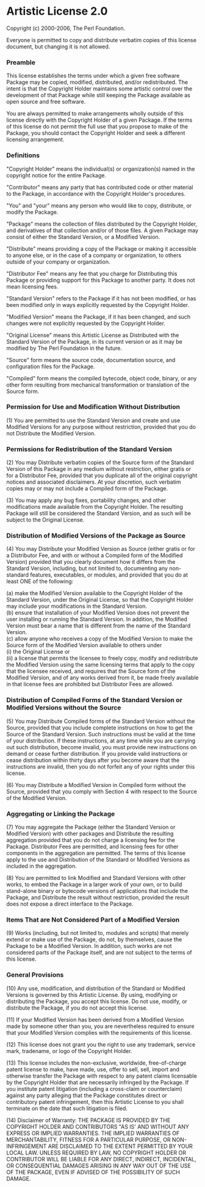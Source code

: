 # Artistic License 2.0

Copyright (c) 2000-2006, The Perl Foundation.

Everyone is permitted to copy and distribute verbatim copies of this license document, but changing it is not allowed.

### Preamble

This license establishes the terms under which a given free software Package may be copied, modified, distributed, and/or redistributed. The intent is that the Copyright Holder maintains some artistic control over the development of that Package while still keeping the Package available as open source and free software.

You are always permitted to make arrangements wholly outside of this license directly with the Copyright Holder of a given Package. If the terms of this license do not permit the full use that you propose to make of the Package, you should contact the Copyright Holder and seek a different licensing arrangement.

### Definitions

"Copyright Holder" means the individual(s) or organization(s) named in the copyright notice for the entire Package.

"Contributor" means any party that has contributed code or other material to the Package, in accordance with the Copyright Holder's procedures.

"You" and "your" means any person who would like to copy, distribute, or modify the Package.

"Package" means the collection of files distributed by the Copyright Holder, and derivatives of that collection and/or of those files. A given Package may consist of either the Standard Version, or a Modified Version.

"Distribute" means providing a copy of the Package or making it accessible to anyone else, or in the case of a company or organization, to others outside of your company or organization.

"Distributor Fee" means any fee that you charge for Distributing this Package or providing support for this Package to another party. It does not mean licensing fees.

"Standard Version" refers to the Package if it has not been modified, or has been modified only in ways explicitly requested by the Copyright Holder.

"Modified Version" means the Package, if it has been changed, and such changes were not explicitly requested by the Copyright Holder.

"Original License" means this Artistic License as Distributed with the Standard Version of the Package, in its current version or as it may be modified by The Perl Foundation in the future.

"Source" form means the source code, documentation source, and configuration files for the Package.

"Compiled" form means the compiled bytecode, object code, binary, or any other form resulting from mechanical transformation or translation of the Source form.

### Permission for Use and Modification Without Distribution

(1) You are permitted to use the Standard Version and create and use Modified Versions for any purpose without restriction, provided that you do not Distribute the Modified Version.

### Permissions for Redistribution of the Standard Version

(2) You may Distribute verbatim copies of the Source form of the Standard Version of this Package in any medium without restriction, either gratis or for a Distributor Fee, provided that you duplicate all of the original copyright notices and associated disclaimers. At your discretion, such verbatim copies may or may not include a Compiled form of the Package.

(3) You may apply any bug fixes, portability changes, and other modifications made available from the Copyright Holder. The resulting Package will still be considered the Standard Version, and as such will be subject to the Original License.

### Distribution of Modified Versions of the Package as Source

(4) You may Distribute your Modified Version as Source (either gratis or for a Distributor Fee, and with or without a Compiled form of the Modified Version) provided that you clearly document how it differs from the Standard Version, including, but not limited to, documenting any non-standard features, executables, or modules, and provided that you do at least ONE of the following:

(a) make the Modified Version available to the Copyright Holder of the Standard Version, under the Original License, so that the Copyright Holder may include your modifications in the Standard Version.  
(b) ensure that installation of your Modified Version does not prevent the user installing or running the Standard Version. In addition, the Modified Version must bear a name that is different from the name of the Standard Version.  
(c) allow anyone who receives a copy of the Modified Version to make the Source form of the Modified Version available to others under  
(i) the Original License or  
(ii) a license that permits the licensee to freely copy, modify and redistribute the Modified Version using the same licensing terms that apply to the copy that the licensee received, and requires that the Source form of the Modified Version, and of any works derived from it, be made freely available in that license fees are prohibited but Distributor Fees are allowed.  

### Distribution of Compiled Forms of the Standard Version or Modified Versions without the Source

(5) You may Distribute Compiled forms of the Standard Version without the Source, provided that you include complete instructions on how to get the Source of the Standard Version. Such instructions must be valid at the time of your distribution. If these instructions, at any time while you are carrying out such distribution, become invalid, you must provide new instructions on demand or cease further distribution. If you provide valid instructions or cease distribution within thirty days after you become aware that the instructions are invalid, then you do not forfeit any of your rights under this license.

(6) You may Distribute a Modified Version in Compiled form without the Source, provided that you comply with Section 4 with respect to the Source of the Modified Version.

### Aggregating or Linking the Package

(7) You may aggregate the Package (either the Standard Version or Modified Version) with other packages and Distribute the resulting aggregation provided that you do not charge a licensing fee for the Package. Distributor Fees are permitted, and licensing fees for other components in the aggregation are permitted. The terms of this license apply to the use and Distribution of the Standard or Modified Versions as included in the aggregation.

(8) You are permitted to link Modified and Standard Versions with other works, to embed the Package in a larger work of your own, or to build stand-alone binary or bytecode versions of applications that include the Package, and Distribute the result without restriction, provided the result does not expose a direct interface to the Package.

### Items That are Not Considered Part of a Modified Version

(9) Works (including, but not limited to, modules and scripts) that merely extend or make use of the Package, do not, by themselves, cause the Package to be a Modified Version. In addition, such works are not considered parts of the Package itself, and are not subject to the terms of this license.

### General Provisions

(10) Any use, modification, and distribution of the Standard or Modified Versions is governed by this Artistic License. By using, modifying or distributing the Package, you accept this license. Do not use, modify, or distribute the Package, if you do not accept this license.

(11) If your Modified Version has been derived from a Modified Version made by someone other than you, you are nevertheless required to ensure that your Modified Version complies with the requirements of this license.

(12) This license does not grant you the right to use any trademark, service mark, tradename, or logo of the Copyright Holder.

(13) This license includes the non-exclusive, worldwide, free-of-charge patent license to make, have made, use, offer to sell, sell, import and otherwise transfer the Package with respect to any patent claims licensable by the Copyright Holder that are necessarily infringed by the Package. If you institute patent litigation (including a cross-claim or counterclaim) against any party alleging that the Package constitutes direct or contributory patent infringement, then this Artistic License to you shall terminate on the date that such litigation is filed.

(14) Disclaimer of Warranty: THE PACKAGE IS PROVIDED BY THE COPYRIGHT HOLDER AND CONTRIBUTORS "AS IS' AND WITHOUT ANY EXPRESS OR IMPLIED WARRANTIES. THE IMPLIED WARRANTIES OF MERCHANTABILITY, FITNESS FOR A PARTICULAR PURPOSE, OR NON-INFRINGEMENT ARE DISCLAIMED TO THE EXTENT PERMITTED BY YOUR LOCAL LAW. UNLESS REQUIRED BY LAW, NO COPYRIGHT HOLDER OR CONTRIBUTOR WILL BE LIABLE FOR ANY DIRECT, INDIRECT, INCIDENTAL, OR CONSEQUENTIAL DAMAGES ARISING IN ANY WAY OUT OF THE USE OF THE PACKAGE, EVEN IF ADVISED OF THE POSSIBILITY OF SUCH DAMAGE.
